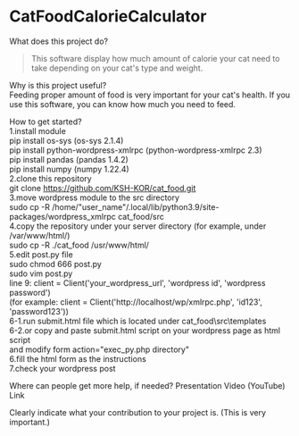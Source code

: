 # CatFoodCalorieCalculator
What does this project do? <br />
>This software display how much amount of calorie your cat need to take depending on your cat's type and weight.

Why is this project useful? <br />
    Feeding proper amount of food is very important for your cat's health. If you use this software, you can know how much you need to feed.

How to get started?<br />
    1.install module<br />
        pip install os-sys (os-sys 2.1.4)<br />
        pip install python-wordpress-xmlrpc (python-wordpress-xmlrpc 2.3)<br />
        pip install pandas (pandas 1.4.2)<br />
        pip install numpy (numpy 1.22.4)<br />
    2.clone this repository<br />
        git clone https://github.com/KSH-KOR/cat_food.git <br />
    3.move wordpress module to the src directory<br />
        sudo cp -R /home/"user_name"/.local/lib/python3.9/site-packages/wordpress_xmlrpc cat_food/src<br />
    4.copy the repository under your server directory (for example, under /var/www/html/)<br />
        sudo cp -R ./cat_food /usr/www/html/<br />
    5.edit post.py file<br />
        sudo chmod 666 post.py<br />
        sudo vim post.py<br />
            line 9: client = Client('your_wordpress_url', 'wordpress id', 'wordpress password')<br />
            (for example: client = Client('http://localhost/wp/xmlrpc.php', 'id123', 'password123'))<br />
    6-1.run submit.html file which is located under cat_food\src\templates<br />
    6-2.or copy and paste submit.html script on your wordpress page as html script<br />
        and modify form action="exec_py.php directory"<br />
    6.fill the html form as the instructions<br />
    7.check your wordpress post<br />

Where can people get more help, if needed? Presentation Video (YouTube) Link<br />
  
Clearly indicate what your contribution to your project is. (This is very important.)<br />
  
